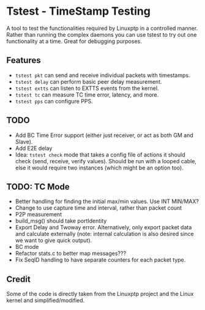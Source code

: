 <!--SPDX-License-Identifier: GPL-2.0-only-->
<!--SPDX-FileCopyrightText: 2025 Casper Andersson <casper.casan@gmail.com>-->
# Tstest - TimeStamp Testing

A tool to test the functionalities required by Linuxptp in a controlled manner.
Rather than running the complex daemons you can use tstest to try out one
functionality at a time. Great for debugging purposes.

## Features
- `tstest pkt` can send and receive individual packets with timestamps.
- `tstest delay` can perform basic peer delay measurement.
- `tstest extts` can listen to EXTTS events from the kernel.
- `tstest tc` can measure TC time error, latency, and more.
- `tstest pps` can configure PPS.


## TODO
- Add BC Time Error support (either just receiver, or act as both GM and Slave).
- Add E2E delay
- Idea: `tstest check` mode that takes a config file of actions it should check
  (send, receive, verify values). Should be run with a looped cable, else it
  would require two instances (which might be an option too).

## TODO: TC Mode
- Better handling for finding the initial max/min values. Use INT MIN/MAX?
- Change to use capture time and interval, rather than packet count
- P2P measurement
- build_msg() should take portIdentity
- Export Delay and Twoway error. Alternatively, only export packet
  data and calculate externally (note: internal calculation is also
  desired since we want to give quick output).
- BC mode
- Refactor stats.c to better map messages???
- Fix SeqID handling to have separate counters for each packet type.

## Credit
Some of the code is directly taken from the Linuxptp project and the Linux
kernel and simplified/modified.
